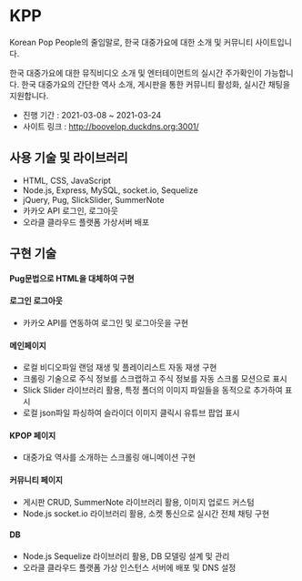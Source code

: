 # KPP
Korean Pop People의 줄임말로, 한국 대중가요에 대한 소개 및 커뮤니티 사이트입니다.

한국 대중가요에 대한 뮤직비디오 소개 및 엔터테이먼트의 실시간 주가확인이 가능합니다. 한국 대중가요의 간단한 역사 소개, 게시판을 통한 커뮤니티 활성화, 실시간 채팅을 지원합니다.

- 진행 기간 : 2021-03-08 ~ 2021-03-24
- 사이트 링크 : http://boovelop.duckdns.org:3001/

## 사용 기술 및 라이브러리
- HTML, CSS, JavaScript
- Node.js, Express, MySQL, socket.io, Sequelize
- jQuery, Pug, SlickSlider, SummerNote
- 카카오 API 로그인, 로그아웃
- 오라클 클라우드 플랫폼 가상서버 배포

## 구현 기술
#### **Pug문법**으로 HTML을 대체하여 구현
#### **로그인 로그아웃**
- 카카오 API를 연동하여 로그인 및 로그아웃을 구현
#### **메인페이지** 
- 로컬 비디오파일 랜덤 재생 및 플레이리스트 자동 재생 구현
- 크롤링 기술으로 주식 정보를 스크랩하고 주식 정보를 자동 스크롤 모션으로 표시
- Slick Slider 라이브러리 활용, 특정 폴더의 이미지 파일들을 동적으로 추가하여 표시
- 로컬 json파일 파싱하여 슬라이더 이미지 클릭시 유튜브 팝업 표시
#### **KPOP 페이지**
- 대중가요 역사를 소개하는 스크롤링 애니메이션 구현
#### **커뮤니티 페이지**
- 게시판 CRUD, SummerNote 라이브러리 활용, 이미지 업로드 커스텀
- Node.js socket.io 라이브러리 활용, 소켓 통신으로 실시간 전체 채팅 구현
#### **DB**
- Node.js Sequelize 라이브러리 활용, DB 모델링 설계 및 관리
- 오라클 클라우드 플랫폼 가상 인스턴스 서버에 배포 및 DNS 설정
